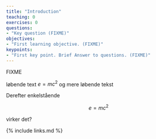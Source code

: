 ```yaml
---
title: "Introduction"
teaching: 0
exercises: 0
questions:
- "Key question (FIXME)"
objectives:
- "First learning objective. (FIXME)"
keypoints:
- "First key point. Brief Answer to questions. (FIXME)"
---
```

FIXME

løbende text $e=mc^2$ og mere løbende tekst

Derefter enkelstående

$$e=mc^2$$

virker det?

{% include links.md %}

